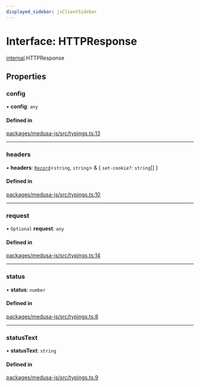 ```yaml
---
displayed_sidebar: jsClientSidebar
---
```


# Interface: HTTPResponse

[internal](../modules/internal.md).HTTPResponse

## Properties

### config

• **config**: `any`

#### Defined in

[packages/medusa-js/src/typings.ts:13](https://github.com/medusajs/medusa/blob/2eb2126f/packages/medusa-js/src/typings.ts#L13)

___

### headers

• **headers**: [`Record`](../modules/internal.md#record)<`string`, `string`\> & { `set-cookie?`: `string`[]  }

#### Defined in

[packages/medusa-js/src/typings.ts:10](https://github.com/medusajs/medusa/blob/2eb2126f/packages/medusa-js/src/typings.ts#L10)

___

### request

• `Optional` **request**: `any`

#### Defined in

[packages/medusa-js/src/typings.ts:14](https://github.com/medusajs/medusa/blob/2eb2126f/packages/medusa-js/src/typings.ts#L14)

___

### status

• **status**: `number`

#### Defined in

[packages/medusa-js/src/typings.ts:8](https://github.com/medusajs/medusa/blob/2eb2126f/packages/medusa-js/src/typings.ts#L8)

___

### statusText

• **statusText**: `string`

#### Defined in

[packages/medusa-js/src/typings.ts:9](https://github.com/medusajs/medusa/blob/2eb2126f/packages/medusa-js/src/typings.ts#L9)
